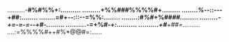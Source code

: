 ..........-**#%#%%+:..........
.........+%%###%%%%#+.........
........*%*--::---+##:........
........=#+--:::--=%%:........
........:#*%*#+%#*###.........
.........-+=-=-=--+#-.........
..........-*=+%#-+*:..........
..........+#***+*##=..........
....:=*%%%%*#*++#%*@@#=:......
